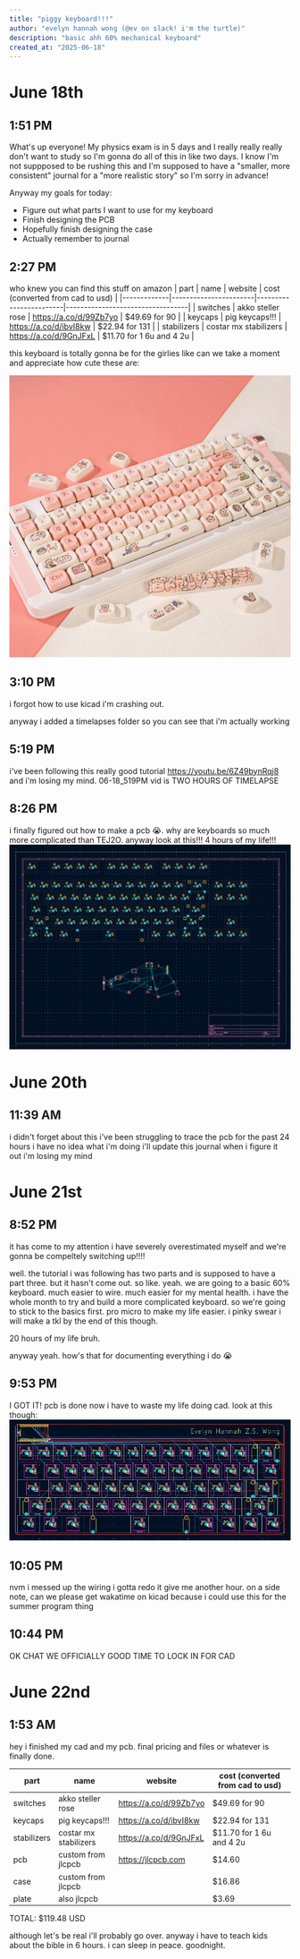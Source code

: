 ```yaml
---
title: "piggy keyboard!!!"
author: "evelyn hannah wong (@ev on slack! i'm the turtle)"
description: "basic ahh 60% mechanical keyboard"
created_at: "2025-06-18"
---
```


# June 18th 

## 1:51 PM
What's up everyone! My physics exam is in 5 days and I really really really don't want to study so I'm gonna do all of this in like two days. I know I'm not suppposed to be rushing this and I'm supposed to have a "smaller, more consistent" journal for a "more realistic story" so I'm sorry in advance!

Anyway my goals for today:
- Figure out what parts I want to use for my keyboard
- Finish designing the PCB
- Hopefully finish designing the case
- Actually remember to journal

## 2:27 PM
who knew you can find this stuff on amazon
| part        | name                  | website                | cost (converted from cad to usd) |
|-------------|-----------------------|------------------------|----------------------------------|
| switches    | akko steller rose     | https://a.co/d/99Zb7yo | $49.69 for 90                    |
| keycaps     | pig keycaps!!!        | https://a.co/d/ibvI8kw | $22.94 for 131                   |
| stabilizers | costar mx stabilizers | https://a.co/d/9GnJFxL | $11.70 for 1 6u and 4 2u         |

this keyboard is totally gonna be for the girlies like can we take a moment and appreciate how cute these are:

![keycaps](images/keycaps.jpg)


## 3:10 PM
i forgot how to use kicad i'm crashing out.

anyway i added a timelapses folder so you can see that i'm actually working 

## 5:19 PM
i've been following this really good tutorial https://youtu.be/6Z49bynRqj8 and i'm losing my mind. 06-18_519PM vid is TWO HOURS OF TIMELAPSE 

## 8:26 PM
i finally figured out how to make a pcb 😭. why are keyboards so much more complicated than TEJ2O. anyway look at this!!! 4 hours of my life!!!
![pcb](images/pcb1.png)

# June 20th

## 11:39 AM
i didn't forget about this i've been struggling to trace the pcb for the past 24 hours i have no idea what i'm doing i'll update this journal when i figure it out i'm losing my mind

# June 21st

## 8:52 PM
it has come to my attention i have severely overestimated myself and we're gonna be compeltely switching up!!!! 

well. the tutorial i was following has two parts and is supposed to have a part three. but it hasn't come out. so like. yeah. we are going to a basic 60% keyboard. much easier to wire. much easier for my mental health. i have the whole month to try and build a more complicated keyboard. so we're going to stick to the basics first. pro micro to make my life easier. i pinky swear i will make a tkl by the end of this though.

20 hours of my life bruh.

anyway yeah. how's that for documenting everything i do 😭

## 9:53 PM
I GOT IT! pcb is done now i have to waste my life doing cad. look at this though:
![pcb](images/pcb2.png)

## 10:05 PM
nvm i messed up the wiring i gotta redo it give me another hour. on a side note, can we please get wakatime on kicad because i could use this for the summer program thing 

## 10:44 PM 

OK CHAT WE OFFICIALLY GOOD TIME TO LOCK IN FOR CAD

# June 22nd

## 1:53 AM
hey i finished my cad and my pcb. final pricing and files or whatever is finally done. 

| part        | name                  | website                | cost (converted from cad to usd) |
|-------------|-----------------------|------------------------|----------------------------------|
| switches    | akko steller rose     | https://a.co/d/99Zb7yo | $49.69 for 90                    |
| keycaps     | pig keycaps!!!        | https://a.co/d/ibvI8kw | $22.94 for 131                   |
| stabilizers | costar mx stabilizers | https://a.co/d/9GnJFxL | $11.70 for 1 6u and 4 2u         |
| pcb         | custom from jlcpcb    | https://jlcpcb.com     | $14.60                           |
| case        | custom from jlcpcb    |                        | $16.86                           |
| plate       | also jlcpcb           |                        | $3.69                            |

TOTAL: $119.48 USD

although let's be real i'll probably go over. anyway i have to teach kids about the bible in 6 hours. i can sleep in peace. goodnight.